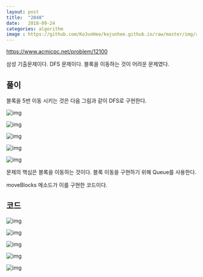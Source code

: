 ```yaml
---
layout: post
title:  "2048"
date:   2018-09-24
categories: algorithm
image : https://github.com/KoJunHee/kojunhee.github.io/raw/master/img/algorithm.png
---
```


<https://www.acmicpc.net/problem/12100>

삼성 기출문제이다. DFS 문제이다. 블록을 이동하는 것이 어려운 문제였다.

## 풀이

블록을 5번 이동 시키는 것은 다음 그림과 같이 DFS로 구현한다.

![img](https://github.com/KoJunHee/kojunhee.github.io/raw/master/img/204801.png)

![img](https://github.com/KoJunHee/kojunhee.github.io/raw/master/img/204802.png)

![img](https://github.com/KoJunHee/kojunhee.github.io/raw/master/img/204803.png)

![img](https://github.com/KoJunHee/kojunhee.github.io/raw/master/img/204804.png)

![img](https://github.com/KoJunHee/kojunhee.github.io/raw/master/img/204805.png)

문제의 핵심은 블록을 이동하는 것이다. 블록 이동을 구현하기 위해 Queue를 사용한다.

moveBlocks 메소드가 이를 구현한 코드이다.

## 코드

![img](https://github.com/KoJunHee/kojunhee.github.io/raw/master/img/204806.png)

![img](https://github.com/KoJunHee/kojunhee.github.io/raw/master/img/204807.png)

![img](https://github.com/KoJunHee/kojunhee.github.io/raw/master/img/204808.png)

![img](https://github.com/KoJunHee/kojunhee.github.io/raw/master/img/204809.png)

![img](https://github.com/KoJunHee/kojunhee.github.io/raw/master/img/204810.png)